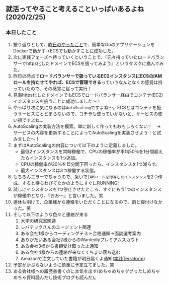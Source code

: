 ## 就活ってやること考えることいっぱいあるよね (2020/2/25)

### 本日したこと
1. 振り返りとして、[昨日のやったこと](https://github.com/Hirochon/til/blob/master/aws/ECS-概念解説&Goの簡単なアプリからタスク定義.md)で、簡単なGoのアプリケーションをDockerで動かす→ECSでも動かすことに成功した。
2. 次に実践フェーズへ持っていくということで、『元々持っていたロードバランサーでhttps化したドメインでECSを扱ってみよう』というタスクに挑んでみた。
3. 昨日の時点で**ロードバランサーで扱っているEC2インスタンスにECSのIAMロールを持たせてやれば、ECSで管理できる**っていうなんとなくの感覚は持っていたので、その感覚に従って実行！
4. 見事https化したドメインでもECSでロードバランサー経由でコンテナ(EC2)インスタンスを扱うことに成功しました〜！
5. やっぱり次に気になるのは`AutoScaling`ですよね〜。ECSとはコンテナを扱うサービスにとどまらないので、コチラも使っていかないと、サービスの使い損ですよね...
6. AutoScalingの実装方法を模索。単に新しく作ってもおもしろくない！　→　サービスの内容を更新することによってAutoScalingを実装させよう！と試みました〜！
7. まずはAutoScalingの内容について以下のように定義しました。
    - 最低2インスタンスを常時稼働で、CPUの稼働率が平均50％を1分間超えたらインスタンスを1つ追加。
    - CPUの稼働率が20％を15分間下回ったら、インスタンスを1つ減らす。
    - 最大インスタンスは3つ稼働する状態。
8. もちろんエラーでちゃうので、急いで`IAMロールを付与したインスタンス`を2つ作成。すると待ちわびてたかのようにすぐにRUNNING!
9. 試しにインスタンスを1つ停止させたところ、すぐにもう1つのインスタンスが稼働中となり、『おお〜』と言いました。笑
10. 連休も明けて、企業様から連絡をいただくことになるので、割と寝付けなかった。笑
11. そして以下のような色々と連絡が来る
    1. 大学の研究室関連
    2. レバテックさんのエージェント関連
    3. ある会社1様からコーディングテスト合格通知→面談選考案内
    4. ありがたいある会社2様からのWantedlyプレミアムスカウト
    5. ある会社3様から書類受け取ったよ通知
    6. ある会社4様からの連絡が来なくてちょい落ち込む
    7. Amazonで注文していた書籍が明日届くよ通知([実践Terraform](https://www.amazon.co.jp/gp/product/4844378139/))
12. 予定がかぶらないように慎重に予定立てました。笑
13. ある会社様への履歴書書くのに本気を出す(めちゃめちゃググったしめちゃめちゃ資料読んだし技術ブログも読んだ)。